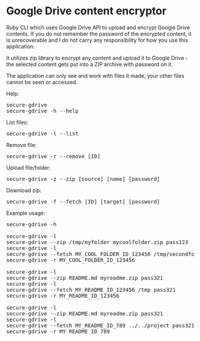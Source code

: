 # Google Drive content encryptor
Ruby CLI which uses Google Drive API to upload and encrypt Google Drive contents. If you do not remember the password of the encrypted content, it is unrecoverable and I do not carry any responsibility for how you use this application.

It utilizes zip library to encrypt any content and upload it to Google Drive - the selected content gets put into a ZIP archive with password on it.

The application can only see and work with files it made, your other files cannot be seen or accessed.

Help:
<pre>
secure-gdrive
secure-gdrive -h --help
</pre>

List files:
<pre>
secure-gdrive -l --list
</pre>

Remove file:
<pre>
secure-gdrive -r --remove [ID]
</pre>

Upload file/folder:
<pre>
secure-gdrive -z --zip [source] [name] [password]
</pre>

Download zip:
<pre>
secure-gdrive -f --fetch [ID] [target] [password]
</pre>

Example usage:
<pre>
secure-gdrive -h

secure-gdrive -l
secure-gdrive --zip /tmp/myfolder mycoolfolder.zip pass123
secure-gdrive -l
secure-gdrive --fetch MY_COOL_FOLDER_ID_123456 /tmp/secondfolder pass123
secure-gdrive -r MY_COOL_FOLDER_ID_123456

secure-gdrive -l
secure-gdrive --zip README.md myreadme.zip pass321
secure-gdrive -l
secure-gdrive --fetch MY_README_ID_123456 /tmp pass321
secure-gdrive -r MY_README_ID_123456

secure-gdrive -l
secure-gdrive --zip README.md myreadme.zip pass321
secure-gdrive -l
secure-gdrive --fetch MY_README_ID_789 ../../project pass321
secure-gdrive -r MY_README_ID_789
</pre>
